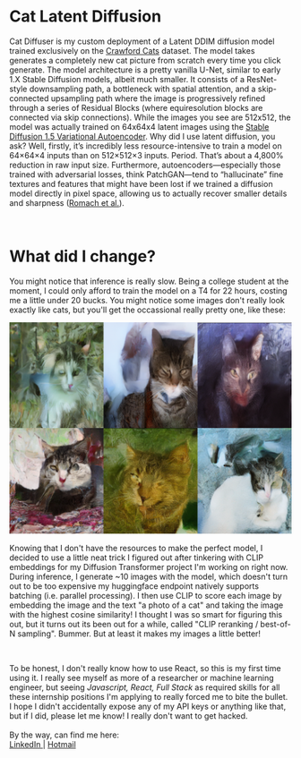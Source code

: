 <h1>Cat Latent Diffusion</h1>

 Cat Diffuser is my custom deployment of a Latent DDIM diffusion model trained exclusively on the 
      <a className="minilink" target="_blank" href='https://www.kaggle.com/datasets/crawford/cat-dataset'> Crawford Cats</a> dataset.
      The model takes generates a completely new cat picture from scratch every time you click generate.
      The model architecture is a pretty vanilla U-Net, similar to early 1.X Stable Diffusion models, albeit much smaller. It consists of a ResNet-style downsampling path, a bottleneck with spatial attention, and a skip-connected upsampling path
      where the image is progressively refined through a series of Residual Blocks (where equiresolution blocks are connected via skip connections).
      While the images you see are 512x512, the model was actually trained on 64x64x4 latent images using the 
      <a className='minilink' target="_blank" href="https://huggingface.co/stable-diffusion-v1-5/stable-diffusion-v1-5"> Stable Diffusion 1.5 Variational Autoencoder</a>.
      Why did I use latent diffusion, you ask? Well, firstly, it’s incredibly less resource-intensive to train a model on 64×64×4 inputs 
      than on 512×512×3 inputs. Period. That’s about a 4,800% reduction in raw input size.  Furthermore, autoencoders—especially those trained with 
      adversarial losses, think PatchGAN—tend to “hallucinate” fine textures and features that might have been lost if we trained a diffusion model 
      directly in pixel space, allowing us to actually recover smaller details and sharpness 
      (<a target="_blank" className='minilink' href="https://arxiv.org/pdf/2112.10752">Romach et al.</a>).
    </p>
    <br/>
    <h1 className='subtitle'>What did I change?</h1>
    <p className='text-center max-w-3xl mx-auto'>
      You might notice that inference is really slow. Being a college student at the moment,
      I could only afford to train the model on a T4 for 22 hours, costing me a little under 20 bucks.
      You might notice some images don't really look exactly like cats, but you'll get the occassional
      really pretty one, like these:
    </p>
    <img className='kitties' src="https://github.com/lexhacke/Cats-Latent-Diffuser/blob/main/Model/cutest_cats.png?raw=true"/>
    <br/>
    <p className='text-center max-w-3xl mx-auto'>
      Knowing that I don't have the resources to make the perfect model, I decided to use a little neat trick I figured out after tinkering with CLIP embeddings for my
      Diffusion Transformer project I'm working on right now. During inference, I generate ~10 images with the model, which doesn't turn out to be too expensive my huggingface endpoint
      natively supports batching (i.e. parallel processing). I then use CLIP to score each image by embedding the image and the text "a photo of a cat" and taking the image with
      the highest cosine similarity! I thought I was so smart for figuring this out, but it turns out its been out for a while, called "CLIP reranking / best-of-N sampling". Bummer.
      But at least it makes my images a little better!
    </p>
    <br/>
    <p className='text-center max-w-3xl mx-auto'>
      To be honest, I don't really know how to use React, so this is my first time using it. I really see myself as more of a researcher or machine learning engineer, but seeing 
      <em> Javascript, React, Full Stack</em> as required skills for all these internship positions I'm applying to really forced me to bite the bullet. I hope I didn't accidentally expose
      any of my API keys or anything like that, but if I did, please let me know! I really don't want to get hacked.
      <br/><br/>
      By the way, can find me here:
      <br/>
      <a className='minilink' target="_blank" href="https://www.linkedin.com/in/lex-hackett-2b89612b3/"> LinkedIn </a> |
      <a className='minilink' target="_blank" href="https://lex.hackett@hotmail.com"> Hotmail </a>
